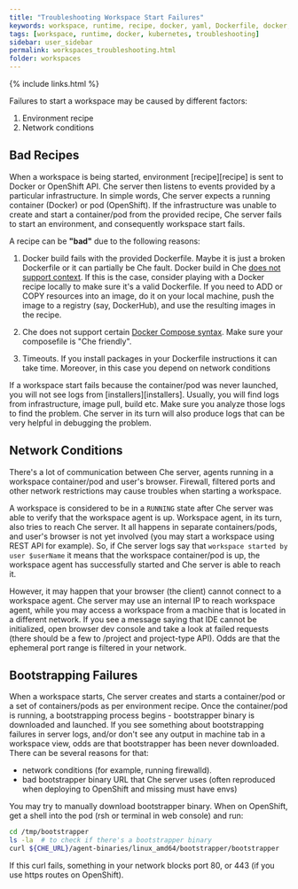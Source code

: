 ```yaml
---
title: "Troubleshooting Workspace Start Failures"
keywords: workspace, runtime, recipe, docker, yaml, Dockerfile, docker, kubernetes, container, pod
tags: [workspace, runtime, docker, kubernetes, troubleshooting]
sidebar: user_sidebar
permalink: workspaces_troubleshooting.html
folder: workspaces
---
```


{% include links.html %}

Failures to start a workspace may be caused by different factors:

1. Environment recipe
2. Network conditions

## Bad Recipes

When a workspace is being started, environment [recipe][recipe] is sent to Docker or OpenShift API. Che server then listens to events provided by a particular infrastructure. In simple words, Che server expects a running container (Docker) or pod (OpenShift). If the infrastructure was unable to create and start a container/pod from the provided recipe, Che server fails to start an environment, and consequently workspace start fails.

A recipe can be **"bad"** due to the following reasons:

1. Docker build fails with the provided Dockerfile. Maybe it is just a broken Dockerfile or it can partially be Che fault. Docker build in Che [does not support context](recipes.html#dockerfile). If this is the case, consider playing with a Docker recipe locally to make sure it's a valid Dockerfile. If you need to ADD or COPY resources into an image, do it on your local machine, push the image to a registry (say, DockerHub), and use the resulting images in the recipe.

2. Che does not support certain [Docker Compose syntax](recipes.html#composefile). Make sure your composefile is "Che friendly".

3. Timeouts. If you install packages in your Dockerfile instructions it can take time. Moreover, in this case you depend on network conditions

If a workspace start fails because the container/pod was never launched, you will not see logs from [installers][installers]. Usually, you will find logs from infrastructure, image pull, build etc. Make sure you analyze those logs to find the problem. Che server in its turn will also produce logs that can be very helpful in debugging the problem.

## Network Conditions

There's a lot of communication between Che server, agents running in a workspace container/pod and user's browser. Firewall, filtered ports and other network restrictions may cause troubles when starting a workspace.

A workspace is considered to be in a `RUNNING` state after Che server was able to verify that the workspace agent is up. Workspace agent, in its turn, also tries to reach Che server. It all happens in separate containers/pods, and user's browser is not yet involved (you may start a workspace using REST API for example). So, if Che server logs say that `workspace started by user $userName` it means that the workspace container/pod is up, the workspace agent has successfully started and Che server is able to reach it.

However, it may happen that your browser (the client) cannot connect to a workspace agent. Che server may use an internal IP to reach workspace agent, while you may access a workspace from a machine that is located in a different network. If you see a message saying that IDE cannot be initialized, open browser dev console and take a look at failed requests (there should be a few to /project and project-type API). Odds are that the ephemeral port range is filtered in your network.

## Bootstrapping Failures

When a workspace starts, Che server creates and starts a container/pod or a set of containers/pods as per environment recipe. Once the container/pod is running, a bootstrapping process begins - bootstrapper binary is downloaded and launched. If you see something about bootstrapping failures in server logs, and/or don't see any output in machine tab in a workspace view, odds are that bootstrapper has been never downloaded. There can be several reasons for that:

* network conditions (for example, running firewalld).
* bad bootstrapper binary URL that Che server uses (often reproduced when deploying to OpenShift and missing must have envs)

You may try to manually download bootstrapper binary. When on OpenShift, get a shell into the pod (rsh or terminal in web console) and run:

```bash
cd /tmp/bootstrapper
ls -la  # to check if there's a bootstrapper binary
curl ${CHE_URL}/agent-binaries/linux_amd64/bootstrapper/bootstrapper
```

If this curl fails, something in your network blocks port 80, or 443 (if you use https routes on OpenShift).
